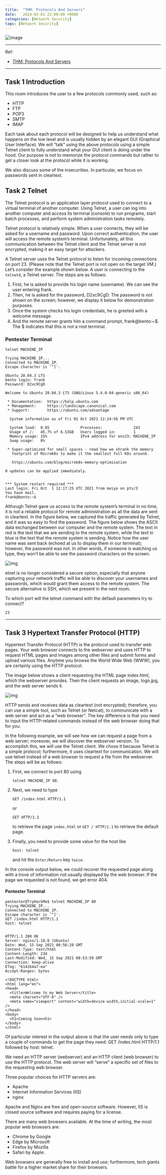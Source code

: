 ```yaml
---
title:  "THM: Protocols And Servers"
date:   2024-03-01 22:00:00 +0000
categories: [Network Security]
tags: [Network Security]
---
```


![image](/assets/img/protocols-servers.png)

---
Ref: 

- [THM: Protocols And Servers](https://tryhackme.com/room/protocolsandservers)


---

Task 1  Introduction
---

This room introduces the user to a few protocols commonly used, such as:

- HTTP
- FTP
- POP3
- SMTP
- IMAP

Each task about each protocol will be designed to help us understand what happens on the low level and is usually hidden by an elegant GUI (Graphical User Interface). We will “talk” using the above protocols using a simple Telnet client to fully understand what your GUI client is doing under the hood. Our purpose is not to memorize the protocol commands but rather to get a closer look at the protocol while it is working.

We also discuss some of the insecurities. In particular, we focus on passwords sent in cleartext.

Task 2  Telnet
---
The Telnet protocol is an application layer protocol used to connect to a virtual terminal of another computer. Using Telnet, a user can log into another computer and access its terminal (console) to run programs, start batch processes, and perform system administration tasks remotely.

Telnet protocol is relatively simple. When a user connects, they will be asked for a username and password. Upon correct authentication, the user will access the remote system’s terminal. Unfortunately, all this communication between the Telnet client and the Telnet server is not encrypted, making it an easy target for attackers.

A Telnet server uses the Telnet protocol to listen for incoming connections on port 23. (Please note that the Telnet port is not open on the target VM.) Let’s consider the example shown below. A user is connecting to the ```telnetd```, a Telnet server. The steps are as follows:

1. First, he is asked to provide his login name (username). We can see the user entering frank.
2. Then, he is asked for the password, D2xc9CgD. The password is not shown on the screen; however, we display it below for demonstration purposes.
3. Once the system checks his login credentials, he is greeted with a welcome message.
4. And the remote server grants him a command prompt, frank@bento:~$. The $ indicates that this is not a root terminal.

### Pentester Terminal
```
telnet MACHINE_IP
```
```
Trying MACHINE_IP...
Connected to MACHINE_IP.
Escape character is '^]'.
```
```
Ubuntu 20.04.3 LTS
bento login: frank
Password: D2xc9CgD
```
```
Welcome to Ubuntu 20.04.3 LTS (GNU/Linux 5.4.0-84-generic x86_64)

 * Documentation:  https://help.ubuntu.com
 * Management:     https://landscape.canonical.com
 * Support:        https://ubuntu.com/advantage

  System information as of Fri 01 Oct 2021 12:24:56 PM UTC

  System load:  0.05              Processes:              243
  Usage of /:   45.7% of 6.53GB   Users logged in:        1
  Memory usage: 15%               IPv4 address for ens33: MACHINE_IP
  Swap usage:   0%

 * Super-optimized for small spaces - read how we shrank the memory
   footprint of MicroK8s to make it the smallest full K8s around.

   https://ubuntu.com/blog/microk8s-memory-optimisation

0 updates can be applied immediately.


*** System restart required ***
Last login: Fri Oct  1 12:17:25 UTC 2021 from meiyo on pts/3
You have mail.
frank@bento:~$
```

Although Telnet gave us access to the remote system’s terminal in no time, it is not a reliable protocol for remote administration as all the data are sent in cleartext. In the figure below, we captured the traffic generated by Telnet, and it was so easy to find the password. The figure below shows the ASCII data exchanged between our computer and the remote system. The text in red is the text that we are sending to the remote system, while the text in blue is the text that the remote system is sending. Notice how the user name was sent back (echoed at us to display them in our terminal); however, the password was not. In other words, if someone is watching us type, they won’t be able to see the password characters on the screen.

![img](/assets/img/protocols-servers01.png)

elnet is no longer considered a secure option, especially that anyone capturing your network traffic will be able to discover your usernames and passwords, which would grant them access to the remote system. The secure alternative is SSH, which we present in the next room.


To which port will the telnet command with the default parameters try to connect?
```
23
```

---

Task 3  Hypertext Transfer Protocol (HTTP)
---
Hypertext Transfer Protocol (HTTP) is the protocol used to transfer web pages. Your web browser connects to the webserver and uses HTTP to request HTML pages and images among other files and submit forms and upload various files. Anytime you browse the World Wide Web (WWW), you are certainly using the HTTP protocol.

The image below shows a client requesting the HTML page index.html, which the webserver provides. Then the client requests an image, logo.jpg, and the web server sends it.

![img](/assets/img/protocols-servers02.png)

HTTP sends and receives data as cleartext (not encrypted); therefore, you can use a simple tool, such as Telnet (or Netcat), to communicate with a web server and act as a “web browser”. The key difference is that you need to input the HTTP-related commands instead of the web browser doing that for you.

In the following example, we will see how we can request a page from a web server; moreover, we will discover the webserver version. To accomplish this, we will use the Telnet client. We chose it because Telnet is a simple protocol; furthermore, it uses cleartext for communication. We will use telnet instead of a web browser to request a file from the webserver. The steps will be as follows:

1. First, we connect to port 80 using 
   ```
   telnet MACHINE_IP 80.
   ```
2. Next, we need to type 
   ```
   GET /index.html HTTP/1.1
   ```
   or 
   ```
   GET HTTP/1.1
   ```
   to retrieve the page ```index.html``` or ```GET / HTTP/1.1``` to retrieve the default page.

3. Finally, you need to provide some value for the host like 
   ```
   host: telnet
   ```
   and hit the ```Enter/Return``` key ```twice```.


In the console output below, we could recover the requested page along with a trove of information not usually displayed by the web browser. If the page we requested is not found, we get error 404.


#### Pentester Terminal
```
pentester@TryHackMe$ telnet MACHINE_IP 80
Trying MACHINE_IP...
Connected to MACHINE_IP.
Escape character is '^]'.
GET /index.html HTTP/1.1
host: telnet
```
```

HTTP/1.1 200 OK
Server: nginx/1.18.0 (Ubuntu)
Date: Wed, 15 Sep 2021 08:56:20 GMT
Content-Type: text/html
Content-Length: 234
Last-Modified: Wed, 15 Sep 2021 08:53:59 GMT
Connection: keep-alive
ETag: "6141b4a7-ea"
Accept-Ranges: bytes

<!DOCTYPE html>
<html lang="en">
<head>
  <title>Welcome to my Web Server</title>
  <meta charset="UTF-8" />
  <meta name="viewport" content="width=device-width,initial-scale=1" />
</head>
<body>
  <h1>Coming Soon<h1>
</body>
</html>
```
Of particular interest in the output above is that the user needs only to type a couple of commands to get the page they need: GET /index.html HTTP/1.1 followed by host: telnet.

We need an HTTP server (webserver) and an HTTP client (web browser) to use the HTTP protocol. The web server will “serve” a specific set of files to the requesting web browser.

Three popular choices for HTTP servers are:
- Apache
- Internet Information Services (IIS)
- nginx

Apache and Nginx are free and open-source software. However, IIS is closed source software and requires paying for a license.

There are many web browsers available. At the time of writing, the most popular web browsers are:

- Chrome by Google
- Edge by Microsoft
- Firefox by Mozilla
- Safari by Apple.

Web browsers are generally free to install and use; furthermore, tech giants battle for a higher market share for their browsers.